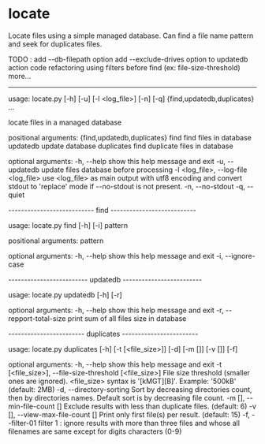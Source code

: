 # locate
Locate files using a simple managed database. Can find a file name pattern and seek for duplicates files.

TODO :
	add --db-filepath option
	add --exclude-drives option to updatedb action
	code refactoring
	using filters before find (ex: file-size-threshold)
	more...

------------------------------------------------------------

usage: locate.py [-h] [-u] [-l <log_file>] [-n] [-q]
                 {find,updatedb,duplicates} ...

locate files in a managed database

positional arguments:
  {find,updatedb,duplicates}
    find                find files in database
    updatedb            update database
    duplicates          find duplicate files in database

optional arguments:
  -h, --help            show this help message and exit
  -u, --updatedb        update files database before processing
  -l <log_file>, --log-file <log_file>
                        use <log_file> as main output with utf8 encoding and
                        convert stdout to 'replace' mode if --no-stdout is not
                        present.
  -n, --no-stdout
  -q, --quiet

--------------------------- find ---------------------------

usage: locate.py find [-h] [-i] pattern

positional arguments:
  pattern

optional arguments:
  -h, --help         show this help message and exit
  -i, --ignore-case

------------------------- updatedb -------------------------

usage: locate.py updatedb [-h] [-r]

optional arguments:
  -h, --help            show this help message and exit
  -r, --repport-total-size
                        print sum of all files size in database

------------------------ duplicates ------------------------

usage: locate.py duplicates [-h] [-t [<file_size>]] [-d] [-m [<count>]]
                            [-v [<count>]] [-f]

optional arguments:
  -h, --help            show this help message and exit
  -t [<file_size>], --file-size-threshold [<file_size>]
                        File size threshold (smaller ones are ignored).
                        <file_size> syntax is '<integer>[kMGT][B]'. Example:
                        '500kB' (default: 2MB)
  -d, --directory-sorting
                        Sort by decreasing directories count, then by
                        directories names. Default sort is by decreasing file
                        count.
  -m [<count>], --min-file-count [<count>]
                        Exclude results with less than <count> duplicate
                        files. (default: 6)
  -v [<count>], --view-max-file-count [<count>]
                        Print only first <count> file(s) per result. (default:
                        15)
  -f, --filter-01       filter 1 : ignore results with more than three files
                        and whose all filenames are same except for digits
                        characters (0-9)
